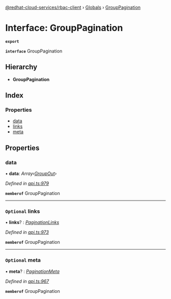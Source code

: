 [@redhat-cloud-services/rbac-client](../README.md) › [Globals](../globals.md) › [GroupPagination](grouppagination.md)

# Interface: GroupPagination

**`export`** 

**`interface`** GroupPagination

## Hierarchy

* **GroupPagination**

## Index

### Properties

* [data](grouppagination.md#data)
* [links](grouppagination.md#optional-links)
* [meta](grouppagination.md#optional-meta)

## Properties

###  data

• **data**: *Array‹[GroupOut](groupout.md)›*

*Defined in [api.ts:979](https://github.com/RedHatInsights/javascript-clients.gi/blob/master/packages/rbac/api.ts#L979)*

**`memberof`** GroupPagination

___

### `Optional` links

• **links**? : *[PaginationLinks](paginationlinks.md)*

*Defined in [api.ts:973](https://github.com/RedHatInsights/javascript-clients.gi/blob/master/packages/rbac/api.ts#L973)*

**`memberof`** GroupPagination

___

### `Optional` meta

• **meta**? : *[PaginationMeta](paginationmeta.md)*

*Defined in [api.ts:967](https://github.com/RedHatInsights/javascript-clients.gi/blob/master/packages/rbac/api.ts#L967)*

**`memberof`** GroupPagination
